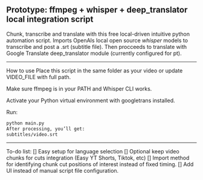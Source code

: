 <h2>Prototype: ffmpeg + whisper + deep_translator local integration script</h2>
Chunk, transcribe and translate with this free local-driven intuitive python automation script. Imports OpenAIs local open source <i>whisper</i> models to transcribe and post a .srt (subtitle file). Then procceeds to translate with Google Translate deep_translator module (currently configured for pt).


---

How to use
Place this script in the same folder as your video or update VIDEO_FILE with full path.

Make sure ffmpeg is in your PATH and Whisper CLI works.

Activate your Python virtual environment with googletrans installed.

Run:

```bash
python main.py
After processing, you’ll get:
subtitles/video.srt
```

---

To-do list:
[] Easy setup for language selection
[] Optional keep video chunks for cuts integration (Easy YT Shorts, Tiktok, etc)
[] Import method for identifying chunk cut positions of interest instead of fixed timing.
[] Add UI instead of manual script file configuration.